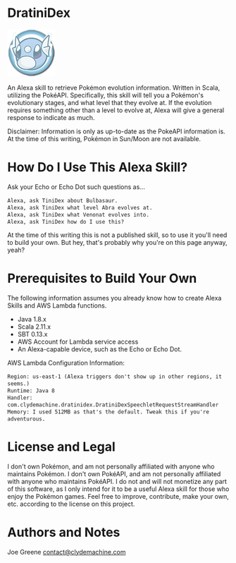 # DratiniDex

![DratiniDex Icon](/src/main/resources/images/DratiniDex-DratiniIconx108.png)

An Alexa skill to retrieve Pokémon evolution information. Written in Scala, utilizing the PokéAPI. Specifically, this skill will tell you a Pokémon's evolutionary stages, and what level that they evolve at. If the evolution requires something other than a level to evolve at, Alexa will give a general response to indicate as much.

Disclaimer: Information is only as up-to-date as the PokeAPI information is. At the time of this writing, Pokémon in Sun/Moon are not available.

# How Do I Use This Alexa Skill?

Ask your Echo or Echo Dot such questions as... 
```
Alexa, ask TiniDex about Bulbasaur.
Alexa, ask TiniDex what level Abra evolves at.
Alexa, ask TiniDex what Venonat evolves into.
Alexa, ask TiniDex how do I use this?
```

At the time of this writing this is not a published skill, so to use it you'll need to build your own. But hey, that's probably why you're on this page anyway, yeah?

# Prerequisites to Build Your Own

The following information assumes you already know how to create Alexa Skills and AWS Lambda functions.

- Java 1.8.x
- Scala 2.11.x
- SBT 0.13.x
- AWS Account for Lambda service access
- An Alexa-capable device, such as the Echo or Echo Dot.

AWS Lambda Configuration Information:
```
Region: us-east-1 (Alexa triggers don't show up in other regions, it seems.)
Runtime: Java 8
Handler: com.clydemachine.dratinidex.DratiniDexSpeechletRequestStreamHandler
Memory: I used 512MB as that's the default. Tweak this if you're adventurous.
```

# License and Legal

I don't own Pokémon, and am not personally affiliated with anyone who maintains Pokémon. I don't own PokéAPI, and am not personally affiliated with anyone who maintains PokéAPI. I do not and will not monetize any part of this software, as I only intend for it to be a useful Alexa skill for those who enjoy the Pokémon games. Feel free to improve, contribute, make your own, etc. according to the license on this project.

# Authors and Notes

Joe Greene <contact@clydemachine.com>
